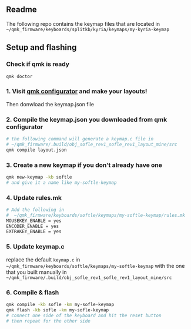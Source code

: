 ## Readme
The following repo contains the keymap files that are located in
`~/qmk_firmware/keyboards/splitkb/kyria/keymaps/my-kyria-keymap`

## Setup and flashing

### Check if qmk is ready
``` bash
qmk doctor
```

### 1. Visit [qmk configurator](https://config.qmk.fm/#/sofle/) and make your layouts!
Then donwload the keymap.json file

### 2. Compile the keymap.json you downloaded from qmk configurator
``` bash
# the following command will generate a keymap.c file in 
# ~/qmk_firmware/.build/obj_sofle_rev1_sofle_rev1_layout_mine/src
qmk compile layout.json
```

### 3. Create a new keymap if you don't already have one
``` bash
qmk new-keymap -kb softle
# and give it a name like my-softle-keymap
```

### 4. Update rules.mk
``` bash
# Add the following in
#  ~/qmk_firmware/keyboards/softle/keymaps/my-softle-keymap/rules.mk
MOUSEKEY_ENABLE = yes
ENCODER_ENABLE = yes
EXTRAKEY_ENABLE = yes
```

### 5. Update keymap.c
replace the default `keymap.c` in `~/qmk_firmware/keyboards/softle/keymaps/my-softle-keymap` with the one that you built manually in `~/qmk_firmware/.build/obj_sofle_rev1_sofle_rev1_layout_mine/src`

### 6. Compile & flash
``` bash
qmk compile -kb sofle -km my-sofle-keymap
qmk flash -kb sofle -km my-sofle-keymap
# connect one side of the keyboard and hit the reset button
# then repeat for the other side
```

